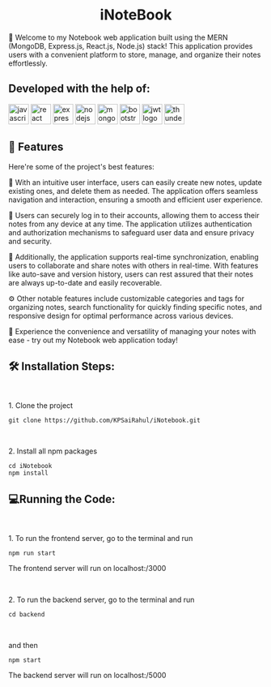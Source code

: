 <h1 align="center" id="title">iNoteBook</h1>

<p id="description">📝 Welcome to my Notebook web application built using the MERN (MongoDB, Express.js, React.js, Node.js) stack! This application provides users with a convenient platform to store, manage, and organize their notes effortlessly.</p>

<h2>Developed with the help of:</h2>
<div align="left">
  <img src="https://img.shields.io/badge/JavaScript-F7DF1E?logo=javascript&logoColor=black&style=for-the-badge" height="40" alt="javascript logo"  />
  <img src="https://img.shields.io/badge/React-61DAFB?logo=react&logoColor=black&style=for-the-badge" height="40" alt="react logo"  />
  <img src="https://img.shields.io/badge/Express-000000?logo=express&logoColor=white&style=for-the-badge" height="40" alt="express logo"  />
  <img src="https://img.shields.io/badge/Node.js-339933?logo=nodedotjs&logoColor=white&style=for-the-badge" height="40" alt="nodejs logo"  />
  <img src="https://img.shields.io/badge/MongoDB-4EA94B?style=for-the-badge&logo=mongodb&logoColor=white" height="40" alt="mongodb logo" />
  <img src="https://img.shields.io/badge/Bootstrap-563D7C?style=for-the-badge&logo=bootstrap&logoColor=white" height="40" alt="bootstrap logo" />
  <img src="https://img.shields.io/badge/JWT-000000?style=for-the-badge&logo=JSON%20web%20tokens&logoColor=white" height="40" alt = "jwt logo" />
  <img src="https://img.shields.io/badge/thunderclient-purple?style=for-the-badge&logoColor=purple&labelColor=purple&color=purple" height="40" alt="thunderclient logo" />
</div>
  
<h2>🧐 Features</h2>

Here're some of the project's best features:

🚀 With an intuitive user interface, users can easily create new notes, update existing ones, and delete them as needed. The application offers seamless navigation and interaction, ensuring a smooth and efficient 
    user experience.

🔐 Users can securely log in to their accounts, allowing them to access their notes from any device at any time. The application utilizes authentication and authorization mechanisms to safeguard user data and ensure privacy and security.

🔄 Additionally, the application supports real-time synchronization, enabling users to collaborate and share notes with others in real-time. With features like auto-save and version history, users can rest assured that their notes are always up-to-date and easily recoverable.

⚙️ Other notable features include customizable categories and tags for organizing notes, search functionality for quickly finding specific notes, and responsive design for optimal performance across various devices.

🌟 Experience the convenience and versatility of managing your notes with ease - try out my Notebook web application today!

<h2>🛠️ Installation Steps:</h2>
<br/>
<p>1. Clone the project</p>

```
git clone https://github.com/KPSaiRahul/iNotebook.git
```

<br/>
<p>2. Install all npm packages</p>

```
cd iNotebook
npm install
```
<h2>💻Running the Code:</h2>
<br/>
<p>1. To run the frontend server, go to the terminal and run</p>

```
npm run start
```
<p>The frontend server will run on localhost:/3000</p>
<br/>
<p>2. To run the backend server, go to the terminal and run</p>

```
cd backend
```
<br/>
<p>and then</p>

```
npm start
```

<p>The backend server will run on localhost:/5000</p>



